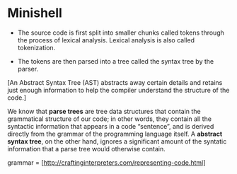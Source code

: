 # Minishell


* The source code is first split into smaller chunks called tokens through the process of lexical analysis. Lexical analysis is also called tokenization.

* The tokens are then parsed into a tree called the syntax tree by the parser. 

[An Abstract Syntax Tree (AST) abstracts away certain details and retains just enough information to help the compiler understand the structure of the code.]

We know that **parse trees** are tree data structures that contain the grammatical structure of our code; in other words, they contain all the syntactic information that appears in a code “sentence”, and is derived directly from the grammar of the programming language itself.
A **abstract syntax tree**, on the other hand, ignores a significant amount of the syntatic information that a parse tree would otherwise contain.

grammar = [http://craftinginterpreters.com/representing-code.html]
